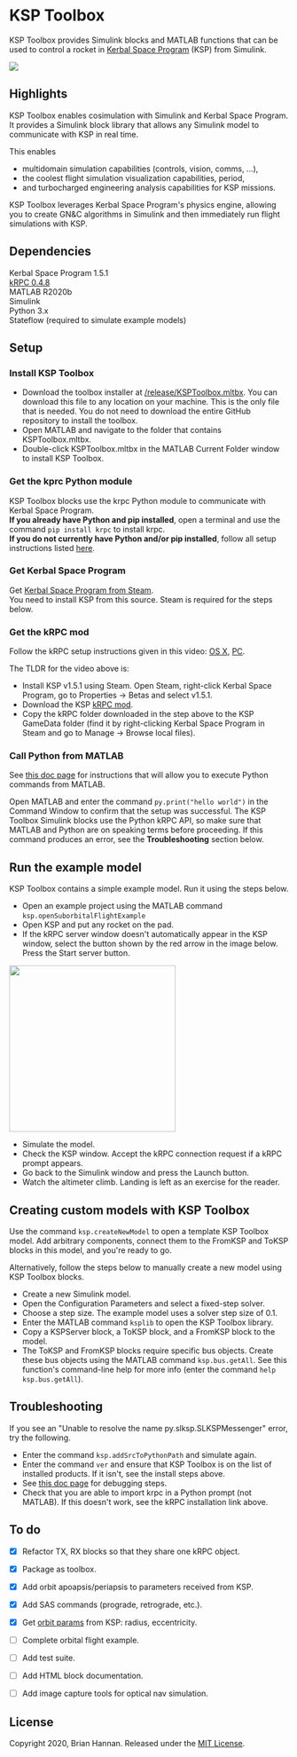 # KSP Toolbox

KSP Toolbox provides Simulink blocks and MATLAB functions that can be used to
control a rocket in 
[Kerbal Space Program](https://en.wikipedia.org/wiki/Kerbal_Space_Program) 
(KSP) from Simulink. 

![](https://github.com/brhannan/sl-ksp/blob/main/doc/images/ksplaunchdemo2.gif)


## Highlights

KSP Toolbox enables cosimulation with Simulink and Kerbal Space Program. 
It provides a Simulink block library that allows any Simulink model to 
communicate with KSP in real time.

This enables 
- multidomain simulation capabilities (controls, vision, comms, ...),  
- the coolest flight simulation visualization capabilities, period,
- and turbocharged engineering analysis capabilities for KSP missions.

KSP Toolbox leverages Kerbal Space Program's physics engine, allowing you 
to create GN&C algorithms in Simulink and then immediately run flight 
simulations with KSP. 


## Dependencies

Kerbal Space Program 1.5.1  
[kRPC 0.4.8](https://krpc.github.io/krpc)  
MATLAB R2020b  
Simulink    
Python 3.x  
Stateflow (required to simulate example models)


## Setup

### Install KSP Toolbox
- Download the toolbox installer at
[/release/KSPToolbox.mltbx](https://github.com/brhannan/sl-ksp/tree/main/release).
You can download this file to any location on your machine. This is the 
only file that is needed. You do not need to download the entire GitHub 
repository to install the toolbox.  
- Open MATLAB and navigate to the folder that contains KSPToolbox.mltbx.  
- Double-click KSPToolbox.mltbx in the MATLAB Current Folder window to
install KSP Toolbox.  

### Get the kprc Python module

KSP Toolbox blocks use the krpc Python module to communicate with 
Kerbal Space Program.  
**If you already have Python and pip installed**, open a terminal and use the 
command 
```pip install krpc``` to install krpc.  
**If you do not currently have Python and/or pip installed**, follow all 
setup instructions listed 
[here](https://krpc.github.io/krpc/getting-started.html).

### Get Kerbal Space Program

Get 
[Kerbal Space Program from Steam](https://store.steampowered.com/app/220200/Kerbal_Space_Program/).  
You need to install KSP from this source. Steam is required for the steps below.  

### Get the kRPC mod

Follow the kRPC setup instructions given in this video:
[OS X](https://www.youtube.com/watch?v=x6wdnge-hZU&t=0s),
[PC](https://www.youtube.com/watch?v=RQzWri_K_UY).  

The TLDR for the video above is:  
- Install KSP v1.5.1 using Steam. Open Steam, right-click Kerbal Space Program,
go to Properties -> Betas and select v1.5.1.  
- Download the KSP [kRPC mod](https://spacedock.info/mod/69/kRPC).  
- Copy the kRPC folder downloaded in the step above to the KSP GameData folder
(find it by right-clicking Kerbal Space Program in Steam and go to Manage ->
Browse local files).  

### Call Python from MATLAB

See
[this doc page](https://www.mathworks.com/help/matlab/call-python-libraries.html)
for instructions that will allow you to execute Python commands from MATLAB.

Open MATLAB and enter the command
```py.print("hello world")``` in the Command Window to confirm that the
setup was successful. The KSP Toolbox Simulink blocks use the Python kRPC
API, so make sure that MATLAB and Python are on speaking terms before
proceeding. If this command produces an error, see the **Troubleshooting** 
section below.  


## Run the example model

KSP Toolbox contains a simple example model. Run it using the steps below. 
- Open an example project using the MATLAB command 
```ksp.openSuborbitalFlightExample```  
- Open KSP and put any rocket on the pad.  
- If the kRPC server window doesn't automatically appear in the KSP window,
select the button shown by the red arrow in the image below. Press the
Start server button.  

<p float = "left">
    <img src="doc/images/start-krpc-server-menu.png" width = "300"/>
</p>

- Simulate the model.
- Check the KSP window. Accept the kRPC connection request if a kRPC prompt
appears.  
- Go back to the Simulink window and press the Launch button.  
- Watch the altimeter climb. Landing is left as an exercise for the reader.  


## Creating custom models with KSP Toolbox

Use the command ```ksp.createNewModel``` to open a template KSP Toolbox 
model. Add arbitrary components, connect them to the FromKSP and ToKSP 
blocks in this model, and you're ready to go.    

Alternatively, follow the steps below to manually create a new model using
KSP Toolbox blocks.
- Create a new Simulink model.
- Open the Configuration Parameters and select a fixed-step solver.
- Choose a step size. The example model uses a solver step size of 0.1.
- Enter the MATLAB command ```ksplib``` to open the KSP Toolbox library.
- Copy a KSPServer block, a ToKSP block, and a FromKSP block to the model.
- The ToKSP and FromKSP blocks require specific bus objects. Create these
bus objects using the MATLAB command ```ksp.bus.getAll```. See this 
function's  command-line help for more info (enter the  command 
```help ksp.bus.getAll```).  


## Troubleshooting

If you see an "Unable to resolve the name py.slksp.SLKSPMessenger" error,
try the following.
- Enter the command ```ksp.addSrcToPythonPath``` and simulate again.
- Enter the command ```ver``` and ensure that KSP Toolbox is on the list
of installed products. If it isn't, see the install steps above.
- See [this doc page](https://www.mathworks.com/help/matlab/matlab_external/undefined-variable-py-or-function-py-command.html)
for debugging steps.
- Check that you are able to import krpc in a Python prompt (not MATLAB).
If this doesn't work, see the kRPC installation link above.


## To do
- [x] Refactor TX, RX blocks so that they share one kRPC object.
- [x] Package as toolbox.
- [x] Add orbit apoapsis/periapsis to parameters received from KSP.
- [x] Add SAS commands (prograde, retrograde, etc.).
- [x] Get [orbit params](https://krpc.github.io/krpc/python/api/space-center/orbit.html) from KSP: radius, eccentricity.
- [ ] Complete orbital flight example.
- [ ] Add test suite.
- [ ] Add HTML block documentation.
- [ ] Add image capture tools for optical nav simulation.


## License

Copyright 2020, Brian Hannan. Released under the
[MIT License](https://github.com/brhannan/sl-ksp/blob/main/LICENSE).
